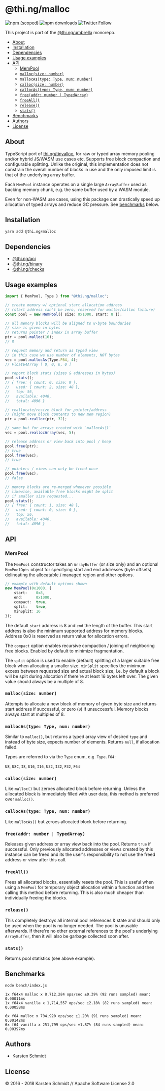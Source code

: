 # @thi.ng/malloc

[![npm (scoped)](https://img.shields.io/npm/v/@thi.ng/malloc.svg)](https://www.npmjs.com/package/@thi.ng/malloc)
![npm downloads](https://img.shields.io/npm/dm/@thi.ng/malloc.svg)
[![Twitter Follow](https://img.shields.io/twitter/follow/thing_umbrella.svg?style=flat-square&label=twitter)](https://twitter.com/thing_umbrella)

This project is part of the
[@thi.ng/umbrella](https://github.com/thi-ng/umbrella/) monorepo.

<!-- TOC depthFrom:2 depthTo:3 -->

- [About](#about)
- [Installation](#installation)
- [Dependencies](#dependencies)
- [Usage examples](#usage-examples)
- [API](#api)
    - [MemPool](#mempool)
    - [`malloc(size: number)`](#mallocsize-number)
    - [`mallocAs(type: Type, num: number)`](#mallocastype-type-num-number)
    - [`calloc(size: number)`](#callocsize-number)
    - [`callocAs(type: Type, num: number)`](#callocastype-type-num-number)
    - [`free(addr: number | TypedArray)`](#freeaddr-number--typedarray)
    - [`freeAll()`](#freeall)
    - [`release()`](#release)
    - [`stats()`](#stats)
- [Benchmarks](#benchmarks)
- [Authors](#authors)
- [License](#license)

<!-- /TOC -->

## About

TypeScript port of
[thi.ng/tinyalloc](https://github.com/thi-ng/tinyalloc), for raw or
typed array memory pooling and/or hybrid JS/WASM use cases etc. Supports
free block compaction and configurable splitting. Unlike the original,
this implementation does not constrain the overall number of blocks in
use and the only imposed limit is that of the underlying array buffer.

Each `MemPool` instance operates on a single large `ArrayBuffer` used as
backing memory chunk, e.g. the same buffer used by a WASM module.

Even for non-WASM use cases, using this package can drastically speed up
allocation of typed arrays and reduce GC pressure. See
[benchmarks](#benchmarks) below.

## Installation

```bash
yarn add @thi.ng/malloc
```

## Dependencies

- [@thi.ng/api](https://github.com/thi-ng/umbrella/tree/master/packages/api)
- [@thi.ng/binary](https://github.com/thi-ng/umbrella/tree/master/packages/binary)
- [@thi.ng/checks](https://github.com/thi-ng/umbrella/tree/master/packages/checks)

## Usage examples

```ts
import { MemPool, Type } from "@thi.ng/malloc";

// create memory w/ optional start allocation address
// (start address can't be zero, reserved for malloc/calloc failure)
const pool = new MemPool({ size: 0x1000, start: 8 });

// all memory blocks will be aligned to 8-byte boundaries
// size is given in bytes
// returns pointer / index in array buffer
ptr = pool.malloc(16);
// 8

// request memory and return as typed view
// in this case we use number of elements, NOT bytes
vec = pool.mallocAs(Type.F64, 4);
// Float64Array [ 0, 0, 0, 0 ]

// report block stats (sizes & addresses in bytes)
pool.stats();
// { free: { count: 0, size: 0 },
//   used: { count: 2, size: 48 },
//   top: 56,
//   available: 4040,
//   total: 4096 }

// reallocate/resize block for pointer/address
// (might move block contents to new mem region)
ptr = pool.realloc(ptr, 32);

// same but for arrays created with `mallocAs()`
vec = pool.reallocArray(vec, 5);

// release address or view back into pool / heap
pool.free(ptr);
// true
pool.free(vec);
// true

// pointers / views can only be freed once
pool.free(vec);
// false

// memory blocks are re-merged whenever possible
// likewise, available free blocks might be split
// if smaller size requested...
pool.stats();
// { free: { count: 1, size: 48 },
//   used: { count: 0, size: 0 },
//   top: 56,
//   available: 4040,
//   total: 4096 }
```

## API

### MemPool

The `MemPool` constructor takes an `ArrayBuffer` (or size only) and an
optional `MemPoolOpts` object for specifying start and end addresses
(byte offsets) delineating the allocatable / managed region and other
options.

```ts
// example with default options shown
new MemPool(0x1000, {
    start:    0x8,
    end:      0x1000,
    compact:  true,
    split:    true,
    minSplit: 16
});
```

The default `start` address is 8 and `end` the length of the buffer. This
start address is also the minimum supported address for memory blocks.
Address 0x0 is reserved as return value for allocation errors.

The `compact` option enables recursive compaction / joining of
neighboring free blocks. Enabled by default to minimize fragmentation.

The `split` option is used to enable (default) splitting of a larger
suitable free block when allocating a smaller size. `minSplit` specifies
the minimum excess between requested size and actual block size, i.e. by
default a block will be split during allocation if there're at least 16
bytes left over. The given value should always be a multiple of 8.

### `malloc(size: number)`

Attempts to allocate a new block of memory of given byte size and
returns start address if successful, or zero (`0`) if unsuccessful.
Memory blocks always start at multiples of 8.

### `mallocAs(type: Type, num: number)`

Similar to `malloc()`, but returns a typed array view of desired `type`
and instead of byte size, expects number of elements. Returns `null`, if
allocation failed.

Types are referred to via the `Type` enum, e.g. `Type.F64`:

`U8`, `U8C`, `I8`, `U16`, `I16`, `U32`, `I32`, `F32`, `F64`

### `calloc(size: number)`

Like `malloc()` but zeroes allocated block before returning. Unless the
allocated block is immediately filled with user data, this method is
preferred over `malloc()`.

### `callocAs(type: Type, num: number)`

Like `mallocAs()` but zeroes allocated block before returning.

### `free(addr: number | TypedArray)`

Releases given address or array view back into the pool. Returns `true`
if successful. Only previously allocated addresses or views created by
this instance can be freed and its the user's responsibility to not use
the freed address or view after this call.

### `freeAll()`

Frees all allocated blocks, essentially resets the pool. This is useful
when using a `MemPool` for temporary object allocation within a function
and then calling this method before returning. This is also much cheaper
than individually freeing the blocks.

### `release()`

This completely destroys all internal pool references & state and should
only be used when the pool is no longer needed. The pool is unusable
afterwards. If there're no other external references to the pool's
underlying `ArrayBuffer`, then it will also be garbage collected soon
after.

### `stats()`

Returns pool statistics (see above example).

## Benchmarks

```bash
node bench/index.js
```

```text
1x f64x4 malloc x 8,712,284 ops/sec ±0.39% (92 runs sampled) mean: 0.00011ms
1x f64x4 vanilla x 1,714,557 ops/sec ±2.18% (82 runs sampled) mean: 0.00058ms

6x f64 malloc x 704,920 ops/sec ±1.20% (91 runs sampled) mean: 0.00142ms
6x f64 vanilla x 251,799 ops/sec ±1.87% (84 runs sampled) mean: 0.00397ms
```

## Authors

- Karsten Schmidt

## License

&copy; 2016 - 2018 Karsten Schmidt // Apache Software License 2.0
